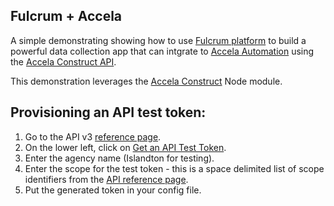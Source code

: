 ## Fulcrum + Accela

A simple demonstrating showing how to use [Fulcrum platform](http://fulcrumapp.com/) to build a powerful data collection app that can intgrate to [Accela Automation](http://www.accela.com/platform/overview) using the [Accela Construct API](https://developer.accela.com/).

This demonstration leverages the [Accela Construct](https://www.npmjs.org/package/accela-construct) Node module.

## Provisioning an API test token:

1. Go to the API v3 [reference page](https://developer.accela.com/Resource/Index).
2. On the lower left, click on [Get an API Test Token](https://developer.accela.com/TestToken/Index).
3. Enter the agency name (Islandton for testing).
4. Enter the scope for the test token - this is a space delimited list of scope identifiers from the [API reference page](https://developer.accela.com/docs/index.htm).
5. Put the generated token in your config file.